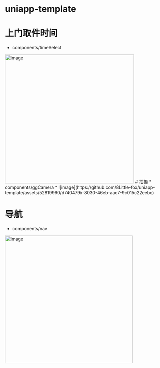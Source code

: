 # uniapp-template

# 上门取件时间 
* components/timeSelect
<img width="414" alt="image" src="https://github.com/8Little-fox/uniapp-template/assets/52819960/83092601-06c6-4704-896a-f4e1230b06ce">
# 拍摄
* components/ggCamera
* ![image](https://github.com/8Little-fox/uniapp-template/assets/52819960/d740479b-8030-46eb-aac7-9c015c22eebc)

# 导航
* components/nav
<img width="410" alt="image" src="https://github.com/8Little-fox/uniapp-template/assets/52819960/5231a4f5-7a4f-446b-9400-9b6e93443415">

